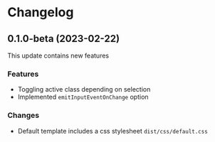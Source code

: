 # Changelog

## 0.1.0-beta (2023-02-22)
This update contains new features

### Features
* Toggling active class depending on selection
* Implemented `emitInputEventOnChange` option

### Changes
* Default template includes a css stylesheet `dist/css/default.css`